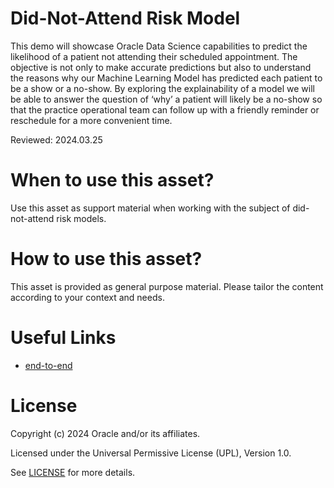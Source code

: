 # Did-Not-Attend Risk Model

This demo will showcase Oracle Data Science capabilities to predict the likelihood of a patient not attending their scheduled appointment.
The objective is not only to make accurate predictions but also to understand the reasons why our Machine Learning Model has predicted each patient to be a show or a no-show.
By exploring the explainability of a model we will be able to answer the question of ‘why’ a patient will likely be a no-show so that the practice operational team can follow up with a friendly reminder or reschedule for a more convenient time.

Reviewed: 2024.03.25


# When to use this asset?

Use this asset as support material when working with the subject of did-not-attend risk models.


# How to use this asset?

This asset is provided as general purpose material. Please tailor the content according to your context and needs.

 
# Useful Links
 
- [end-to-end](https://www.youtube.com/watch?v=xJIGjiMHRU8)

 
# License
 
Copyright (c) 2024 Oracle and/or its affiliates.
 
Licensed under the Universal Permissive License (UPL), Version 1.0.
 
See [LICENSE](https://github.com/oracle-devrel/technology-engineering/blob/main/LICENSE) for more details.

